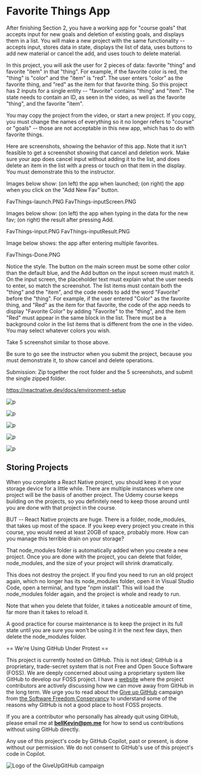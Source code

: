 # Favorite Things App

After finishing Section 2, you have a working app for "course goals" that accepts input for new goals and deletion of existing goals, and displays them in a list. You will make a new project with the same functionality -- accepts input, stores data in state, displays the list of data, uses buttons to add new material or cancel the add, and uses touch to delete material.

In this project, you will ask the user for 2 pieces of data: favorite "thing" and favorite "item" in that "thing". For example, if the favorite color is red, the "thing" is "color" and the "item" is "red". The user enters "color" as the favorite thing, and "red" as the item for that favorite thing. So this project has 2 inputs for a single entity -- "favorite" contains "thing" and "item". The state needs to contain an ID, as seen in the video, as well as the favorite "thing", and the favorite "item".

You may copy the project from the video, or start a new project. If you copy, you must change the names of everything so it no longer refers to "course" or "goals" -- those are not acceptable in this new app, which has to do with favorite things.

Here are screenshots, showing the behavior of this app. Note that it isn't feasible to get a screenshot showing that cancel and deletion work. Make sure your app does cancel input without adding it to the list, and does delete an item in the list with a press or touch on that item in the display. You must demonstrate this to the instructor.

Images below show: (on left) the app when launched; (on right) the app when you click on the "Add New Fav" button.

FavThings-launch.PNG     FavThings-inputScreen.PNG

Images below show: (on left) the app when typing in the data for the new fav; (on right) the result after pressing Add.

FavThings-input.PNG     FavThings-inputResult.PNG

Image below shows: the app after entering multiple favorites.

FavThings-Done.PNG

Notice the style. The button on the main screen must be some other color than the default blue, and the  Add button on the input screen must match it. On the input screen, the placeholder text must explain what the user needs to enter, so match the screenshot. The list items must contain both the "thing" and the "item", and the code needs to add the word "Favorite" before the "thing". For example, if the user entered "Color" as the favorite thing, and "Red" as the item for that favorite, the code of the app needs to display "Favorite Color" by adding "Favorite" to the "thing", and the item "Red" must appear in the same block in the list. There must be a background color in the list items that is different from the one in the video. You may select whatever colors you wish.

Take 5 screenshot similar to those above.

Be sure to go see the instructor when you submit the project, because you must demonstrate it, to show cancel and delete operations.

Submission: Zip together the root folder and the 5 screenshots, and submit the single zipped folder.

https://reactnative.dev/docs/environment-setup

![p]()

![p]()

![p]()

![p]()

![p]()

## Storing Projects 

When you complete a React Native project, you should keep it on your storage device for a little while. There are multiple instances where one project will be the basis of another project. The Udemy course keeps building on the projects, so you definitely need to keep those around until you are done with that project in the course.

BUT -- React Native projects are huge. There is a folder, node_modules, that takes up most of the space. If you keep every project you create in this course, you would need at least 20GB of space, probably more. How can you manage this terrible drain on your storage?

That node_modules folder is automatically added when you create a new project. Once you are done with the project, you can delete that folder, node_modules, and the size of your project will shrink dramatically.

This does not destroy the project. If you find you need to run an old project again, which no longer has its node_modules folder, open it in Visual Studio Code, open a terminal, and type "npm install". This will load the node_modules folder again, and the project is whole and ready to run.

Note that when you delete that folder, it takes a noticeable amount of time, far more than it takes to reload it.

A good practice for course maintenance is to keep the project in its full state until you are sure you won't be using it in the next few days, then delete the node_modules folder.

== We're Using GitHub Under Protest ==

This project is currently hosted on GitHub.  This is not ideal; GitHub is a
proprietary, trade-secret system that is not Free and Open Souce Software
(FOSS).  We are deeply concerned about using a proprietary system like GitHub
to develop our FOSS project. I have a [website](https://bellKevin.me) where the
project contributors are actively discussing how we can move away from GitHub
in the long term.  We urge you to read about the [Give up GitHub](https://GiveUpGitHub.org) campaign 
from [the Software Freedom Conservancy](https://sfconservancy.org) to understand some of the reasons why GitHub is not 
a good place to host FOSS projects.

If you are a contributor who personally has already quit using GitHub, please
email me at **bellKevin@pm.me** for how to send us contributions without
using GitHub directly.

Any use of this project's code by GitHub Copilot, past or present, is done
without our permission.  We do not consent to GitHub's use of this project's
code in Copilot.

![Logo of the GiveUpGitHub campaign](https://sfconservancy.org/img/GiveUpGitHub.png)
